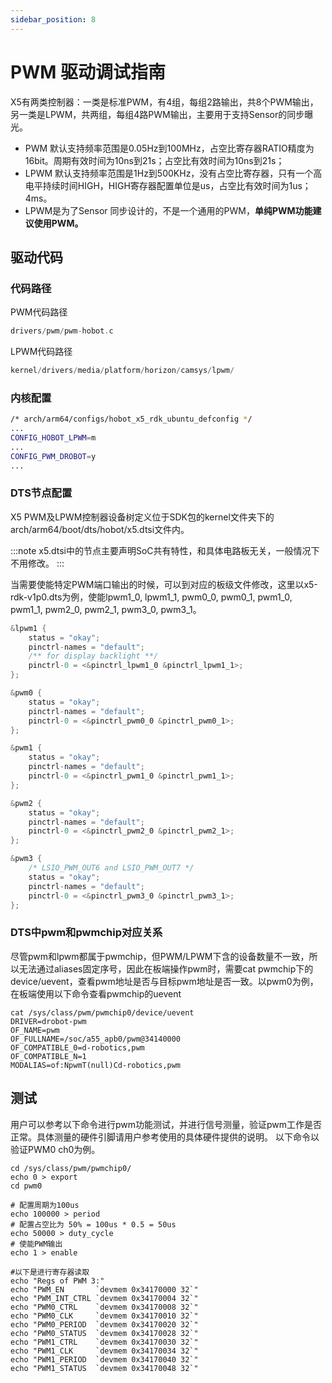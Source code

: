```yaml
---
sidebar_position: 8
---
```


# PWM 驱动调试指南

X5有两类控制器：一类是标准PWM，有4组，每组2路输出，共8个PWM输出，另一类是LPWM，共两组，每组4路PWM输出，主要用于支持Sensor的同步曝光。

- PWM 默认支持频率范围是0.05Hz到100MHz，占空比寄存器RATIO精度为16bit。周期有效时间为10ns到21s；占空比有效时间为10ns到21s；
- LPWM 默认支持频率范围是1Hz到500KHz，没有占空比寄存器，只有一个高电平持续时间HIGH，HIGH寄存器配置单位是us，占空比有效时间为1us；4ms。
- LPWM是为了Sensor 同步设计的，不是一个通用的PWM，**单纯PWM功能建议使用PWM。**

## 驱动代码

### 代码路径

PWM代码路径
```c
drivers/pwm/pwm-hobot.c
```

LPWM代码路径
```c
kernel/drivers/media/platform/horizon/camsys/lpwm/
```

### 内核配置

```bash
/* arch/arm64/configs/hobot_x5_rdk_ubuntu_defconfig */
...
CONFIG_HOBOT_LPWM=m
...
CONFIG_PWM_DROBOT=y
...
```

### DTS节点配置

X5 PWM及LPWM控制器设备树定义位于SDK包的kernel文件夹下的arch/arm64/boot/dts/hobot/x5.dtsi文件内。

:::note
x5.dtsi中的节点主要声明SoC共有特性，和具体电路板无关，一般情况下不用修改。
:::

当需要使能特定PWM端口输出的时候，可以到对应的板级文件修改，这里以x5-rdk-v1p0.dts为例，使能lpwm1_0, lpwm1_1, pwm0_0, pwm0_1, pwm1_0, pwm1_1, pwm2_0, pwm2_1, pwm3_0, pwm3_1。

```c
&lpwm1 {
	status = "okay";
	pinctrl-names = "default";
	/** for display backlight **/
	pinctrl-0 = <&pinctrl_lpwm1_0 &pinctrl_lpwm1_1>;
};

&pwm0 {
	status = "okay";
	pinctrl-names = "default";
	pinctrl-0 = <&pinctrl_pwm0_0 &pinctrl_pwm0_1>;
};

&pwm1 {
	status = "okay";
	pinctrl-names = "default";
	pinctrl-0 = <&pinctrl_pwm1_0 &pinctrl_pwm1_1>;
};

&pwm2 {
	status = "okay";
	pinctrl-names = "default";
	pinctrl-0 = <&pinctrl_pwm2_0 &pinctrl_pwm2_1>;
};

&pwm3 {
	/* LSIO_PWM_OUT6 and LSIO_PWM_OUT7 */
	status = "okay";
	pinctrl-names = "default";
	pinctrl-0 = <&pinctrl_pwm3_0 &pinctrl_pwm3_1>;
};
```

### DTS中pwm和pwmchip对应关系

尽管pwm和lpwm都属于pwmchip，但PWM/LPWM下含的设备数量不一致，所以无法通过aliases固定序号，因此在板端操作pwm时，需要cat pwmchip下的device/uevent，查看pwm地址是否与目标pwm地址是否一致。以pwm0为例，在板端使用以下命令查看pwmchip的uevent

```
cat /sys/class/pwm/pwmchip0/device/uevent
DRIVER=drobot-pwm
OF_NAME=pwm
OF_FULLNAME=/soc/a55_apb0/pwm@34140000
OF_COMPATIBLE_0=d-robotics,pwm
OF_COMPATIBLE_N=1
MODALIAS=of:NpwmT(null)Cd-robotics,pwm
```

## 测试

用户可以参考以下命令进行pwm功能测试，并进行信号测量，验证pwm工作是否正常。具体测量的硬件引脚请用户参考使用的具体硬件提供的说明。
以下命令以验证PWM0 ch0为例。

```shell
cd /sys/class/pwm/pwmchip0/
echo 0 > export
cd pwm0

# 配置周期为100us
echo 100000 > period
# 配置占空比为 50% = 100us * 0.5 = 50us
echo 50000 > duty_cycle
# 使能PWM输出
echo 1 > enable

#以下是进行寄存器读取
echo "Regs of PWM 3:"
echo "PWM_EN       `devmem 0x34170000 32`"
echo "PWM_INT_CTRL `devmem 0x34170004 32`"
echo "PWM0_CTRL    `devmem 0x34170008 32`"
echo "PWM0_CLK     `devmem 0x34170010 32`"
echo "PWM0_PERIOD  `devmem 0x34170020 32`"
echo "PWM0_STATUS  `devmem 0x34170028 32`"
echo "PWM1_CTRL    `devmem 0x34170030 32`"
echo "PWM1_CLK     `devmem 0x34170034 32`"
echo "PWM1_PERIOD  `devmem 0x34170040 32`"
echo "PWM1_STATUS  `devmem 0x34170048 32`"
```
